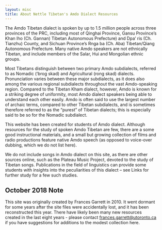 ```yaml
---
layout: misc
title: About Nettle Tibetan's Amdo Dialect Resources
---
```


The Amdo Tibetan dialect is spoken by up to 1.5 million people across three provinces of the PRC, including most of Qinghai Province, Gansu Province’s Khan lho (Ch. Gannan) Tibetan Autonomous Prefecture) and Dpa’ ris (Ch. Tianzhu) County, and Sichuan Province’s Rnga ba (Ch. Aba) Tibetan/Qiang Autonomous Prefecture. Many native Amdo speakers are not ethnically Tibetan, and include members of the Salar, Hui and Mongolian ethnic groups.

Most Tibetans distinguish between two primary Amdo subdialects, referred to as Nomadic (‘brog skad) and Agricultural (rong skad) dialects. Pronunciation varies between these major subdialects, as it does also among the various regional subdialects throughout the vast Amdo-speaking region. Compared to the Tibetan Kham dialect, however, Amdo is known for a striking degree of uniformity, most Amdo dialect speakers being able to understand each other easily. Amdo is often said to use the largest number of archaic terms, compared to other Tibetan subdialects, and is sometimes therefore referred to as the “purest” of Tibetan dialects; this is especially said to be so for the Nomadic subdialect.

This website has been created for students of Amdo dialect. Although resources for the study of spoken Amdo Tibetan are few, there are a some good instructional materials, and a small but growing collection of films and radio productions feature native Amdo speech (as opposed to voice-over dubbing, which we do not list here).

We do not include songs in Amdo dialect on this site, as there are other sources online, such as the Plateau Music Project, devoted to the study of Tibetan songs. Publications in the field of linguistics can provide some students with insights into the peculiarities of this dialect – see Links for further study for a few such studies.

## October 2018 Note

This site was originally created by Frances Garrett in 2010. It went dormant for some years after the site files were accidentally lost, and it has been reconstructed this year. There have likely been many new resources created in the last eight years - please contact frances.garrett@utoronto.ca if you have suggestions for additions to the modest collection here.
